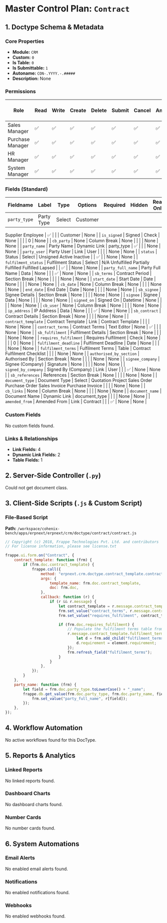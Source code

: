 # Master Control Plan: `Contract`

## 1. Doctype Schema & Metadata

### Core Properties
- **Module:** `CRM`
- **Custom:** `0`
- **Is Table:** `0`
- **Is Submittable:** `1`
- **Autoname:** `CON-.YYYY.-.#####`
- **Description:** None

### Permissions
| Role | Read | Write | Create | Delete | Submit | Cancel | Amend | Report | Import | Export | Print | Email | Share | Set User Perms |
|---|---|---|---|---|---|---|---|---|---|---|---|---|---|---|
| Sales Manager | ✅ | ✅ | ✅ | ✅ | ✅ | ✅ | ✅ | ✅ | ❌ | ✅ | ✅ | ✅ | ✅ | ❌ |
| Purchase Manager | ✅ | ✅ | ✅ | ✅ | ✅ | ✅ | ✅ | ✅ | ❌ | ✅ | ✅ | ✅ | ✅ | ❌ |
| HR Manager | ✅ | ✅ | ✅ | ✅ | ✅ | ✅ | ✅ | ✅ | ❌ | ✅ | ✅ | ✅ | ✅ | ❌ |
| System Manager | ✅ | ✅ | ✅ | ✅ | ✅ | ✅ | ✅ | ✅ | ❌ | ✅ | ✅ | ✅ | ✅ | ❌ |


### Fields (Standard)
| Fieldname | Label | Type | Options | Required | Hidden | Read Only | Default | Description |
|---|---|---|---|---|---|---|---|---|
| `party_type` | Party Type | Select | Customer
Supplier
Employee | ✅ |  |  | Customer | None |
| `is_signed` | Signed | Check | None |  |  |  | 0 | None |
| `cb_party` | None | Column Break | None |  |  |  | None | None |
| `party_name` | Party Name | Dynamic Link | party_type | ✅ |  |  | None | None |
| `party_user` | Party User | Link | User |  |  |  | None | None |
| `status` | Status | Select | Unsigned
Active
Inactive |  | ✅ |  | None | None |
| `fulfilment_status` | Fulfilment Status | Select | N/A
Unfulfilled
Partially Fulfilled
Fulfilled
Lapsed |  | ✅ |  | None | None |
| `party_full_name` | Party Full Name | Data | None |  |  | ✅ | None | None |
| `sb_terms` | Contract Period | Section Break | None |  |  |  | None | None |
| `start_date` | Start Date | Date | None |  |  |  | None | None |
| `cb_date` | None | Column Break | None |  |  |  | None | None |
| `end_date` | End Date | Date | None |  |  |  | None | None |
| `sb_signee` | Signee Details | Section Break | None |  |  |  | None | None |
| `signee` | Signee | Data | None |  |  |  | None | None |
| `signed_on` | Signed On | Datetime | None |  |  |  | None | None |
| `cb_user` | None | Column Break | None |  |  |  | None | None |
| `ip_address` | IP Address | Data | None |  |  | ✅ | None | None |
| `sb_contract` | Contract Details | Section Break | None |  |  |  | None | None |
| `contract_template` | Contract Template | Link | Contract Template |  |  |  | None | None |
| `contract_terms` | Contract Terms | Text Editor | None | ✅ |  |  | None | None |
| `sb_fulfilment` | Fulfilment Details | Section Break | None |  |  |  | None | None |
| `requires_fulfilment` | Requires Fulfilment | Check | None |  |  |  | 0 | None |
| `fulfilment_deadline` | Fulfilment Deadline | Date | None |  |  |  | None | None |
| `fulfilment_terms` | Fulfilment Terms | Table | Contract Fulfilment Checklist |  |  |  | None | None |
| `authorised_by_section` | Authorised By | Section Break | None |  |  |  | None | None |
| `signee_company` | Signee (Company) | Signature | None |  |  |  | None | None |
| `signed_by_company` | Signed By (Company) | Link | User |  |  | ✅ | None | None |
| `sb_references` | References | Section Break | None |  |  |  | None | None |
| `document_type` | Document Type | Select | 
Quotation
Project
Sales Order
Purchase Order
Sales Invoice
Purchase Invoice |  |  |  | None | None |
| `cb_links` | None | Column Break | None |  |  |  | None | None |
| `document_name` | Document Name | Dynamic Link | document_type |  |  |  | None | None |
| `amended_from` | Amended From | Link | Contract |  |  | ✅ | None | None |


### Custom Fields
No custom fields found.


### Links & Relationships
- **Link Fields:** 4
- **Dynamic Link Fields:** 2
- **Table Fields:** 1

## 2. Server-Side Controller (`.py`)
Could not get document class.


## 3. Client-Side Scripts (`.js` & Custom Script)
### File-Based Script
**Path:** `/workspace/cohenix-bench/apps/erpnext/erpnext/crm/doctype/contract/contract.js`
```javascript
// Copyright (c) 2018, Frappe Technologies Pvt. Ltd. and contributors
// For license information, please see license.txt

frappe.ui.form.on("Contract", {
	contract_template: function (frm) {
		if (frm.doc.contract_template) {
			frappe.call({
				method: "erpnext.crm.doctype.contract_template.contract_template.get_contract_template",
				args: {
					template_name: frm.doc.contract_template,
					doc: frm.doc,
				},
				callback: function (r) {
					if (r && r.message) {
						let contract_template = r.message.contract_template;
						frm.set_value("contract_terms", r.message.contract_terms);
						frm.set_value("requires_fulfilment", contract_template.requires_fulfilment);

						if (frm.doc.requires_fulfilment) {
							// Populate the fulfilment terms table from a contract template, if any
							r.message.contract_template.fulfilment_terms.forEach((element) => {
								let d = frm.add_child("fulfilment_terms");
								d.requirement = element.requirement;
							});
							frm.refresh_field("fulfilment_terms");
						}
					}
				},
			});
		}
	},
	party_name: function (frm) {
		let field = frm.doc.party_type.toLowerCase() + "_name";
		frappe.db.get_value(frm.doc.party_type, frm.doc.party_name, field, (r) => {
			frm.set_value("party_full_name", r[field]);
		});
	},
});

```




## 4. Workflow Automation
No active workflows found for this DocType.


## 5. Reports & Analytics
### Linked Reports
No linked reports found.


### Dashboard Charts
No dashboard charts found.


### Number Cards
No number cards found.


## 6. System Automations
### Email Alerts
No enabled email alerts found.


### Notifications
No enabled notifications found.


### Webhooks
No enabled webhooks found.

